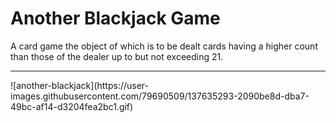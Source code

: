 # Another Blackjack Game
A card game the object of which is to be dealt cards having a higher count than those of the dealer up to but not exceeding 21.
<hr>
![another-blackjack](https://user-images.githubusercontent.com/79690509/137635293-2090be8d-dba7-49bc-af14-d3204fea2bc1.gif)
